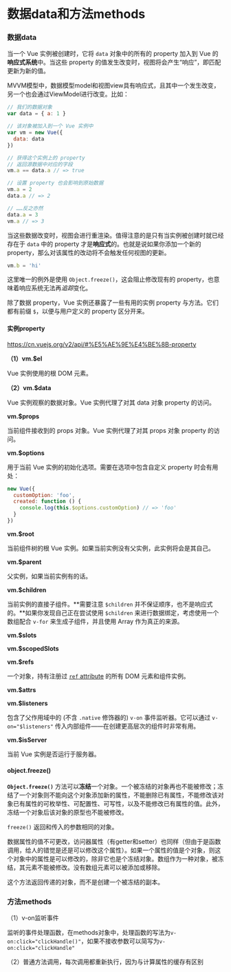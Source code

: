 # 数据data和方法methods

### 数据data

当一个 Vue 实例被创建时，它将 `data` 对象中的所有的 property 加入到 Vue 的**响应式系统**中。当这些 property 的值发生改变时，视图将会产生“响应”，即匹配更新为新的值。

MVVM模型中，数据模型model和视图view具有响应式，且其中一个发生改变，另一个也会通过ViewModel进行改变。比如：

```js
// 我们的数据对象
var data = { a: 1 }

// 该对象被加入到一个 Vue 实例中
var vm = new Vue({
  data: data
})

// 获得这个实例上的 property
// 返回源数据中对应的字段
vm.a == data.a // => true

// 设置 property 也会影响到原始数据
vm.a = 2
data.a // => 2

// ……反之亦然
data.a = 3
vm.a // => 3
```

当这些数据改变时，视图会进行重渲染。值得注意的是只有当实例被创建时就已经存在于 `data` 中的 property 才是**响应式**的。也就是说如果你添加一个新的 property，那么对该属性的改动将不会触发任何视图的更新。

```js
vm.b = 'hi'
```

这里唯一的例外是使用 `Object.freeze()`，这会阻止修改现有的 property，也意味着响应系统无法再*追踪*变化。

除了数据 property，Vue 实例还暴露了一些有用的实例 property 与方法。它们都有前缀 `$`，以便与用户定义的 property 区分开来。

#### 实例property

https://cn.vuejs.org/v2/api/#%E5%AE%9E%E4%BE%8B-property

**（1）vm.$el**

Vue 实例使用的根 DOM 元素。

**（2）vm.$data**

Vue 实例观察的数据对象。Vue 实例代理了对其 data 对象 property 的访问。

**vm.$props**

当前组件接收到的 props 对象。Vue 实例代理了对其 props 对象 property 的访问。

**vm.$options**

用于当前 Vue 实例的初始化选项。需要在选项中包含自定义 property 时会有用处：

```js
new Vue({
  customOption: 'foo',
  created: function () {
    console.log(this.$options.customOption) // => 'foo'
  }
})
```

**vm.$root**

当前组件树的根 Vue 实例。如果当前实例没有父实例，此实例将会是其自己。

**vm.$parent**

父实例，如果当前实例有的话。

**vm.$children**

当前实例的直接子组件。**需要注意 `$children` 并不保证顺序，也不是响应式的。**如果你发现自己正在尝试使用 `$children` 来进行数据绑定，考虑使用一个数组配合 `v-for` 来生成子组件，并且使用 Array 作为真正的来源。

**vm.$slots**



**vm.$scopedSlots**



**vm.$refs**

一个对象，持有注册过 [`ref` attribute](https://cn.vuejs.org/v2/api/#ref) 的所有 DOM 元素和组件实例。

**vm.$attrs**



**vm.$listeners**

包含了父作用域中的 (不含 `.native` 修饰器的) `v-on` 事件监听器。它可以通过 `v-on="$listeners"` 传入内部组件——在创建更高层次的组件时非常有用。

**vm.$isServer**

当前 Vue 实例是否运行于服务器。

#### object.freeze()

**`Object.freeze()`** 方法可以**冻结**一个对象。一个被冻结的对象再也不能被修改；冻结了一个对象则不能向这个对象添加新的属性，不能删除已有属性，不能修改该对象已有属性的可枚举性、可配置性、可写性，以及不能修改已有属性的值。此外，冻结一个对象后该对象的原型也不能被修改。

`freeze()` 返回和传入的参数相同的对象。

数据属性的值不可更改，访问器属性（有getter和setter）也同样（但由于是函数调用，给人的错觉是还是可以修改这个属性）。如果一个属性的值是个对象，则这个对象中的属性是可以修改的，除非它也是个冻结对象。数组作为一种对象，被冻结，其元素不能被修改。没有数组元素可以被添加或移除。

这个方法返回传递的对象，而不是创建一个被冻结的副本。



### 方法methods

（1）v-on监听事件

监听的事件处理函数，在methods对象中，处理函数的写法为`v-on:click="clickHandle()"`，如果不接收参数可以简写为`v-on:click="clickHandle"`



（2）普通方法调用，每次调用都重新执行，因为与计算属性的缓存有区别

